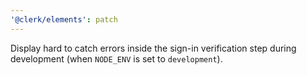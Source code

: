 ```yaml
---
'@clerk/elements': patch
---
```


Display hard to catch errors inside the sign-in verification step during development (when `NODE_ENV` is set to `development`).
